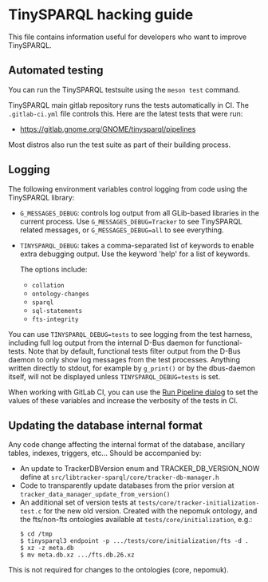 # TinySPARQL hacking guide

This file contains information useful for developers who want to improve
TinySPARQL.

## Automated testing

You can run the TinySPARQL testsuite using the `meson test` command.

TinySPARQL main gitlab repository runs the tests automatically in CI. The
`.gitlab-ci.yml` file controls this. Here are the latest tests that were run:

 * https://gitlab.gnome.org/GNOME/tinysparql/pipelines

Most distros also run the test suite as part of their building process.

## Logging

The following environment variables control logging from code using the
TinySPARQL library:

  * `G_MESSAGES_DEBUG`: controls log output from all GLib-based libraries
    in the current process. Use `G_MESSAGES_DEBUG=Tracker` to see TinySPARQL
    related messages, or `G_MESSAGES_DEBUG=all` to see everything.
  * `TINYSPARQL_DEBUG`: takes a comma-separated list of keywords to enable
    extra debugging output. Use the keyword 'help' for a list of keywords.

    The options include:
      - `collation`
      - `ontology-changes`
      - `sparql`
      - `sql-statements`
      - `fts-integrity`

You can use `TINYSPARQL_DEBUG=tests` to see logging from the test harness,
including full log output from the internal D-Bus daemon for functional-tests.
Note that by default, functional tests filter output from the D-Bus daemon to
only show log messages from the test processes. Anything written directly to
stdout, for example by `g_print()` or by the dbus-daemon itself, will not be
displayed unless `TINYSPARQL_DEBUG=tests` is set.

When working with GitLab CI, you can use the
[Run Pipeline dialog](https://gitlab.gnome.org/GNOME/tinysparql/pipelines/new)
to set the values of these variables and increase the verbosity of the tests in
CI.

## Updating the database internal format

Any code change affecting the internal format of the database, ancillary
tables, indexes, triggers, etc... Should be accompanied by:

 * An update to TrackerDBVersion enum and TRACKER_DB_VERSION_NOW define at
   `src/libtracker-sparql/core/tracker-db-manager.h`
 * Code to transparently update databases from the prior version at
   `tracker_data_manager_update_from_version()`
 * An additional set of version tests at
   `tests/core/tracker-initialization-test.c` for the new old version. Created
   with the nepomuk ontology, and the fts/non-fts ontologies available at
   `tests/core/initialization`, e.g.:
   ```
   $ cd /tmp
   $ tinysparql3 endpoint -p .../tests/core/initialization/fts -d .
   $ xz -z meta.db
   $ mv meta.db.xz .../fts.db.26.xz
   ```

This is not required for changes to the ontologies (core, nepomuk).

